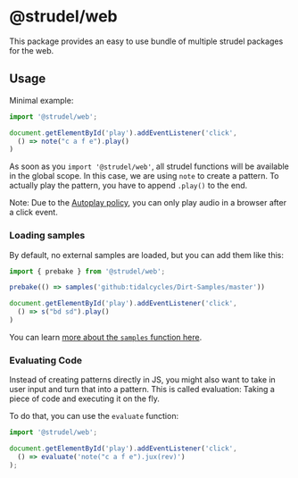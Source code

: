 # @strudel/web

This package provides an easy to use bundle of multiple strudel packages for the web.

## Usage

Minimal example:

```js
import '@strudel/web';

document.getElementById('play').addEventListener('click', 
  () => note("c a f e").play()
)
```

As soon as you `import '@strudel/web'`, all strudel functions will be available in the global scope.
In this case, we are using `note` to create a pattern.
To actually play the pattern, you have to append `.play()` to the end.

Note: Due to the [Autoplay policy](https://developer.mozilla.org/en-US/docs/Web/API/Web_Audio_API/Best_practices#autoplay_policy), you can only play audio in a browser after a click event.

### Loading samples

By default, no external samples are loaded, but you can add them like this:

```js
import { prebake } from '@strudel/web';

prebake(() => samples('github:tidalcycles/Dirt-Samples/master'))

document.getElementById('play').addEventListener('click', 
  () => s("bd sd").play()
)
```

You can learn [more about the `samples` function here](https://strudel.tidalcycles.org/learn/samples#loading-custom-samples).

### Evaluating Code

Instead of creating patterns directly in JS, you might also want to take in user input and turn that into a pattern.
This is called evaluation: Taking a piece of code and executing it on the fly.

To do that, you can use the `evaluate` function:

```js
import '@strudel/web';

document.getElementById('play').addEventListener('click', 
  () => evaluate('note("c a f e").jux(rev)')
);
```
